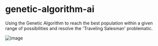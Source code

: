# genetic-algorithm-ai

Using the Genetic Algorithm to reach the best population within a given range of possibilities and resolve the 'Traveling Salesman' problematic.

![image](https://github.com/zenialexandre/genetic-algorithm-ai/assets/84157233/8ab6fe54-a866-44b8-a862-40b42fe7ec68)
